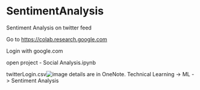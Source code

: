 # SentimentAnalysis
Sentiment Analysis on twitter feed

Go to https://colab.research.google.com

Login with google.com

open project - Social Analysis.ipynb

twitterLogin.csv![image](https://user-images.githubusercontent.com/1040817/118413780-de1f4a00-b655-11eb-96d9-9ed72edeab05.png) details are in OneNote. Technical Learning -> ML -> Sentiment Analysis



